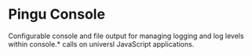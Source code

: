 # Pingu Console
Configurable console and file output for managing logging and log levels within console.* calls on universl JavaScript applications.
